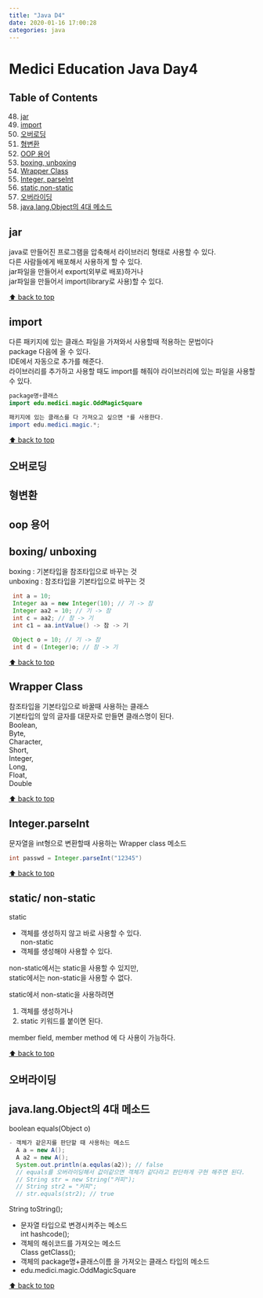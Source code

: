 ```yaml
---
title: "Java D4"
date: 2020-01-16 17:00:28
categories: java
---
```


# Medici Education Java Day4

## Table of Contents
  48. [jar](#jar)
  49. [import](#import)
  50. [오버로딩](#오버로딩)
  51. [형변환](#형변환)
  52. [OOP 용어](#OOP-용어)
  53. [boxing, unboxing](#boxing-unboxing)
  54. [Wrapper Class](#Wrapper-Class)
  55. [Integer, parseInt](#Integer.parseInt)
  56. [static,non-static](#static-non-static)
  57. [오버라이딩](#오버라이딩)
  58. [java,lang,Object의 4대 메소드](#java.lang.Object의-4대-메소드)

## jar
java로 만들어진 프로그램을 압축해서 라이브러리 형태로 사용할 수 있다.  
다른 사람들에게 배포해서 사용하게 할 수 있다.  
jar파일을 만들어서 export(외부로 배포)하거나  
jar파일을 만들어서 import(library로 사용)할 수 있다.  

[⬆ back to top](#table-of-contents)

## import
다른 패키지에 있는 클래스 파일을 가져와서 사용할때 적용하는 문법이다  
package 다음에 올 수 있다.  
IDE에서 자동으로 추가를 해준다.  
라이브러리를 추가하고 사용할 때도 import를 해줘야 라이브러리에 있는 파일을 사용할 수 있다.  
```java
package명+클래스
import edu.medici.magic.OddMagicSquare

패키지에 있는 클래스를 다 가져오고 싶으면 *를 사용한다.  
import edu.medici.magic.*;
```

[⬆ back to top](#table-of-contents)

## 오버로딩
## 형변환
## oop 용어
## boxing/ unboxing
boxing : 기본타입을 참조타입으로 바꾸는 것  
unboxing : 참조타입을 기본타입으로 바꾸는 것  
```java
 int a = 10;
 Integer aa = new Integer(10); // 기 -> 참
 Integer aa2 = 10; // 기 -> 참
 int c = aa2; // 참 -> 기
 int c1 = aa.intValue() -> 참 -> 기

 Object o = 10; // 기 -> 참
 int d = (Integer)o; // 참 -> 기
```
 [⬆ back to top](#table-of-contents)

## Wrapper Class
참조타입을 기본타입으로 바꿀때 사용하는 클래스  
기본타입의 앞의 글자를 대문자로 만들면 클래스명이 된다.  
 Boolean,   
 Byte,  
 Character,   
 Short,   
 Integer,   
 Long,   
 Float,   
 Double  
 
 [⬆ back to top](#table-of-contents)

## Integer.parseInt
문자열을 int형으로 변환할때 사용하는 Wrapper class 메소드  
```java
int passwd = Integer.parseInt("12345")
```

[⬆ back to top](#table-of-contents)

## static/ non-static
static  
- 객체를 생성하지 않고 바로 사용할 수 있다.  
non-static  
- 객체를 생성해야 사용할 수 있다.  

non-static에서는 static을 사용할 수 있지만,  
static에서는 non-static을 사용할 수 없다.  

static에서 non-static을 사용하려면  
1) 객체를 생성하거나  
2) static 키워드를 붙이면 된다.  

member field, member method 에 다 사용이 가능하다.  

[⬆ back to top](#table-of-contents)

## 오버라이딩
## java.lang.Object의 4대 메소드
boolean equals(Object o)  
```java
- 객체가 같은지를 판단할 때 사용하는 메소드
  A a = new A();
  A a2 = new A();
  System.out.println(a.equlas(a2)); // false
  // equals를 오버라이딩해서 값이같으면 객체가 같다라고 판단하게 구현 해주면 된다.
  // String str = new String("커피");
  // String str2 = "커피";
  // str.equals(str2); // true
```  

String toString();  
- 문자열 타입으로 변경시켜주는 메소드  
int hashcode();  
- 객체의 해쉬코드를 가져오는 메소드  
Class getClass();  
- 객체의 package명+클래스이름 을 가져오는 클래스 타입의 메소드  
-	edu.medici.magic.OddMagicSquare  

[⬆ back to top](#table-of-contents)
